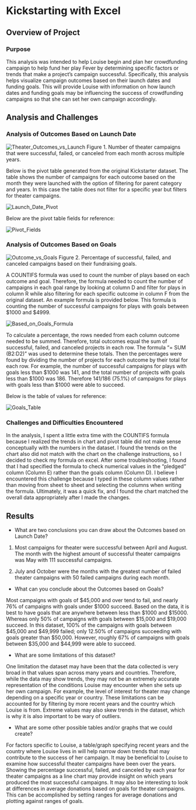 # Kickstarting with Excel

## Overview of Project

### Purpose
This analysis was intended to help Louise begin and plan her crowdfunding campaign to help fund her play Fever by determining specific factors or trends that make a project’s campaign successful. Specifically, this analysis helps visualize campaign outcomes based on their launch dates and funding goals. This will provide Louise with information on how launch dates and funding goals may be influencing the success of crowdfunding campaigns so that she can set her own campaign accordingly. 


## Analysis and Challenges

### Analysis of Outcomes Based on Launch Date

![Theater_Outcomes_vs_Launch](https://user-images.githubusercontent.com/94864663/147695684-be294e44-1339-4bd7-b53c-cdcfb16ac7be.png)
Figure 1. Number of theater campaigns that were successful, failed, or canceled from each month across multiple years. 


Below is the pivot table generated from the original Kickstarter dataset. The table shows the number of campaigns for each outcome based on the month they were launched with the option of filtering for parent category and years. In this case the table does not filter for a specific year but filters for theater campaigns.

![Launch_Date_Pivot](https://user-images.githubusercontent.com/94864663/147699235-f50fa788-b1fc-4fa1-aef2-de931d0fc1b6.png)


Below are the pivot table fields for reference:

![Pivot_Fields](https://user-images.githubusercontent.com/94864663/147699289-09f3c683-fa3b-4a98-8642-9969e2966e65.png)


### Analysis of Outcomes Based on Goals

![Outcome_vs_Goals](https://user-images.githubusercontent.com/94864663/147695691-0cb38b06-6b02-4deb-9e29-c1500b749dd6.png)
Figure 2. Percentage of successful, failed, and canceled campaigns based on their fundraising goals.


A COUNTIFS formula was used to count the number of plays based on each outcome and goal. Therefore, the formula needed to count the number of campaigns in each goal range by looking at column D and filter for plays in column R while also filtering for each specific outcome in column F from the original dataset. An example formula is provided below. This formula is counting the number of successful campaigns for plays with goals between $1000 and $4999.

![Based_on_Goals_Formula](https://user-images.githubusercontent.com/94864663/147698896-a7724a1d-1a74-4246-94f7-a9bf21d29842.png)

To calculate a percentage, the rows needed from each column outcome needed to be summed. Therefore, total outcomes equal the sum of successful, failed, and canceled projects in each row. The formula “= SUM (B2:D2)” was used to determine these totals. Then the percentages were found by dividing the number of projects for each outcome by their total for each row. For example, the number of successful campaigns for plays with goals less than $1000 was 141, and the total number of projects with goals less than $1000 was 186. Therefore 141/186 (75.1%) of campaigns for plays with goals less than $1000 were able to succeed. 

Below is the table of values for reference:

![Goals_Table](https://user-images.githubusercontent.com/94864663/147699026-a43994cc-c187-47cd-9ad9-6274ebc20e53.png)

### Challenges and Difficulties Encountered

In the analysis, I spent a little extra time with the COUNTIFS formula because I realized the trends in chart and pivot table did not make sense conceptually with the numbers in the dataset. I found the trends on the chart also did not match with the chart on the challenge instructions, so I decided to check my formula on excel. After some troubleshooting, I found that I had specified the formula to check numerical values in the “pledged” column (Column E) rather than the goals column (Column D). I believe I encountered this challenge because I typed in these column values rather than moving from sheet to sheet and selecting the columns when writing the formula.  Ultimately, it was a quick fix, and I found the chart matched the overall data appropriately after I made the changes. 


## Results

- What are two conclusions you can draw about the Outcomes based on Launch Date?

1. Most campaigns for theater were successful between April and August. The month with the highest amount of successful theater campaigns was May with 111 successful campaigns. 

2. July and October were the months with the greatest number of failed theater campaigns with 50 failed campaigns during each month. 

- What can you conclude about the Outcomes based on Goals?

Most campaigns with goals of $45,000 and over tend to fail, and nearly 76% of campaigns with goals under $1000 succeed. Based on the data, it is best to have goals that are anywhere between less than $1000 and $15000. Whereas only 50% of campaigns with goals between $15,000 and $19,000 succeed. In this dataset, 100% of the campaigns with goals between $45,000 and $49,999 failed; only 12.50% of campaigns succeeding with goals greater than $50,000. However, roughly 67% of campaigns with goals between $35,000 and $44,999 were able to succeed. 

- What are some limitations of this dataset?

One limitation the dataset may have been that the data collected is very broad in that values span across many years and countries. Therefore, while the data may show trends, they may not be an extremely accurate representation of the conditions Louise may encounter when she sets up her own campaign. For example, the level of interest for theater may change depending on a specific year or country. These limitations can be accounted for by filtering by more recent years and the country which Louise is from. Extreme values may also skew trends in the dataset, which is why it is also important to be wary of outliers. 


- What are some other possible tables and/or graphs that we could create?

For factors specific to Louise, a table/graph specifying recent years and the country where Louise lives in will help narrow down trends that may contribute to the success of her campaign. It may be beneficial to Louise to examine how successful theater campaigns have been over the years. Showing the percentage successful, failed, and canceled by each year for theater campaigns as a line chart may provide insight on which years produced the most successful campaigns. It may also be interesting to look at differences in average donations based on goals for theater campaigns. This can be accomplished by setting ranges for average donations and plotting against ranges of goals. 
